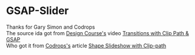 # GSAP-Slider
Thanks for Gary Simon and Codrops  
The source ida got from [Design Course's](https://www.youtube.com/channel/UCVyRiMvfUNMA1UPlDPzG5Ow) video [Transitions with Clip Path & GSAP](https://www.youtube.com/watch?v=oNXX2iww5Is&t=1060s&ab_channel=DesignCourse)  
Who got it from [Codrops's](https://tympanus.net/codrops/) article [Shape Slideshow with Clip-path](https://tympanus.net/codrops/2021/03/10/shape-slideshow-with-clip-path/)
